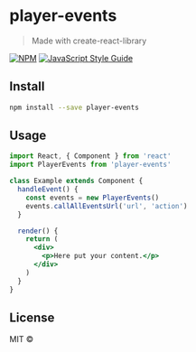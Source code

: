 # player-events

> Made with create-react-library

[![NPM](https://img.shields.io/npm/v/player-events.svg)](https://www.npmjs.com/package/player-events) [![JavaScript Style Guide](https://img.shields.io/badge/code_style-standard-brightgreen.svg)](https://standardjs.com)

## Install

```bash
npm install --save player-events
```

## Usage

```jsx
import React, { Component } from 'react'
import PlayerEvents from 'player-events'

class Example extends Component {
  handleEvent() {
    const events = new PlayerEvents()
    events.callAllEventsUrl('url', 'action')
  }

  render() {
    return (
      <div>
        <p>Here put your content.</p>
      </div>
    )
  }
}
```

## License

MIT © [](https://github.com/)
